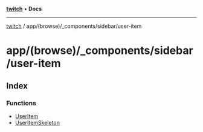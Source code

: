 [**twitch**](../../../../../README.md) • **Docs**

***

[twitch](../../../../../modules.md) / app/(browse)/\_components/sidebar/user-item

# app/(browse)/\_components/sidebar/user-item

## Index

### Functions

- [UserItem](functions/UserItem.md)
- [UserItemSkeleton](functions/UserItemSkeleton.md)
